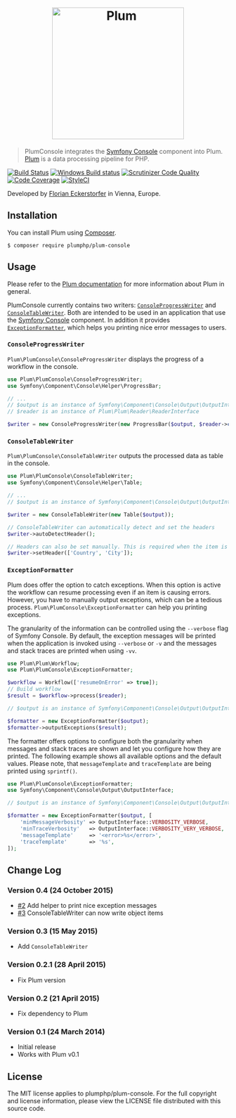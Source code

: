 <h1 align="center">
    <img src="http://cdn.florian.ec/plum-logo.svg" alt="Plum" width="300">
</h1>

> PlumConsole integrates the [Symfony Console](http://symfony.com/doc/current/components/console/introduction.html)
component into Plum. [Plum](https://github.com/plumphp/plum) is a data processing pipeline for PHP.

[![Build Status](https://travis-ci.org/plumphp/plum-console.svg?branch=master)](https://travis-ci.org/plumphp/plum-console)
[![Windows Build status](https://ci.appveyor.com/api/projects/status/3n5xf36jx2mt32l7?svg=true)](https://ci.appveyor.com/project/florianeckerstorfer/plum-console)
[![Scrutinizer Code Quality](https://scrutinizer-ci.com/g/plumphp/plum-console/badges/quality-score.png?b=master)](https://scrutinizer-ci.com/g/plumphp/plum-console/?branch=master)
[![Code Coverage](https://scrutinizer-ci.com/g/plumphp/plum-console/badges/coverage.png?b=master)](https://scrutinizer-ci.com/g/plumphp/plum-console/?branch=master)
[![StyleCI](https://styleci.io/repos/30671736/shield)](https://styleci.io/repos/30671736)

Developed by [Florian Eckerstorfer](https://florian.ec) in Vienna, Europe.


Installation
------------

You can install Plum using [Composer](http://getcomposer.org).

```shell
$ composer require plumphp/plum-console
```


Usage
-----

Please refer to the [Plum documentation](https://github.com/plumphp/plum/blob/master/docs/index.md) for more
information about Plum in general.

PlumConsole currently contains two writers: [`ConsoleProgressWriter`](#consoleprogresswriter) and
[`ConsoleTableWriter`](#consoletablewriter). Both are intended to be used in an application that use the
[Symfony Console](http://symfony.com/doc/current/components/console/introduction.html) component. In addition it
provides [`ExceptionFormatter`](#exceptionformatter), which helps you printing nice error messages to users.

### `ConsoleProgressWriter`

`Plum\PlumConsole\ConsoleProgressWriter` displays the progress of a workflow in the console.

```php
use Plum\PlumConsole\ConsoleProgressWriter;
use Symfony\Component\Console\Helper\ProgressBar;

// ...
// $output is an instance of Symfony\Component\Console\Output\OutputInterface
// $reader is an instance of Plum\Plum\Reader\ReaderInterface

$writer = new ConsoleProgressWriter(new ProgressBar($output, $reader->count()));
```

### `ConsoleTableWriter`

`Plum\PlumConsole\ConsoleTableWriter` outputs the processed data as table in the console.

```php
use Plum\PlumConsole\ConsoleTableWriter;
use Symfony\Component\Console\Helper\Table;

// ...
// $output is an instance of Symfony\Component\Console\Output\OutputInterface

$writer = new ConsoleTableWriter(new Table($output));

// ConsoleTableWriter can automatically detect and set the headers
$writer->autoDetectHeader();

// Headers can also be set manually. This is required when the item is an object
$writer->setHeader(['Country', 'City']);
```


### `ExceptionFormatter`

Plum does offer the option to catch exceptions. When this option is active the workflow can resume processing even if
an item is causing errors. However, you have to manually output exceptions, which can be a tedious process.
`Plum\PlumConsole\ExceptionFormatter` can help you printing exceptions.

The granularity of the information can be controlled using the `--verbose` flag of Symfony Console. By default, the
exception messages will be printed when the application is invoked using `--verbose` or `-v` and the messages and
stack traces are printed when using `-vv`.

```php
use Plum\Plum\Workflow;
use Plum\PlumConsole\ExceptionFormatter;

$workflow = Workflow(['resumeOnError' => true]);
// Build workflow
$result = $workflow->process($reader);

// $output is an instance of Symfony\Component\Console\Output\OutputInterface

$formatter = new ExceptionFormatter($output);
$formatter->outputExceptions($result);
```

The formatter offers options to configure both the granularity when messages and stack traces are shown and let you
configure how they are printed. The following example shows all available options and the default values. Please note,
that `messageTemplate` and `traceTemplate` are being printed using `sprintf()`.

```php
use Plum\PlumConsole\ExceptionFormatter;
use Symfony\Component\Console\Output\OutputInterface;

// $output is an instance of Symfony\Component\Console\Output\OutputInterface

$formatter = new ExceptionFormatter($output, [
    'minMessageVerbosity' => OutputInterface::VERBOSITY_VERBOSE,
    'minTraceVerbosity'   => OutputInterface::VERBOSITY_VERY_VERBOSE,
    'messageTemplate'     => '<error>%s</error>',
    'traceTemplate'       => '%s',
]);
```


Change Log
----------

### Version 0.4 (24 October 2015)

- [#2](https://github.com/plumphp/plum-console/pull/2) Add helper to print nice exception messages
- [#3](https://github.com/plumphp/plum-console/pull/3) ConsoleTableWriter can now write object items

### Version 0.3 (15 May 2015)

- Add `ConsoleTableWriter`

### Version 0.2.1 (28 April 2015)

- Fix Plum version

### Version 0.2 (21 April 2015)

- Fix dependency to Plum

### Version 0.1 (24 March 2014)

- Initial release
- Works with Plum v0.1


License
-------

The MIT license applies to plumphp/plum-console. For the full copyright and license information,
please view the LICENSE file distributed with this source code.
